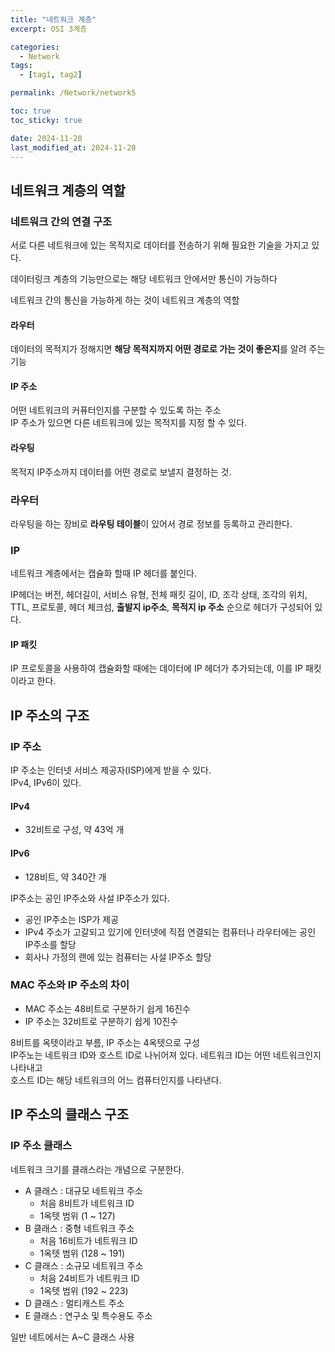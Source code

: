 ```yaml
---
title: "네트워크 계층"
excerpt: OSI 3계층

categories:
  - Network
tags:
  - [tag1, tag2]

permalink: /Network/network5

toc: true
toc_sticky: true

date: 2024-11-20
last_modified_at: 2024-11-20
---
```


## 네트워크 계층의 역할

### 네트워크 간의 연결 구조

서로 다른 네트워크에 있는 목적지로 데이터를 전송하기 위해 필요한 기술을 가지고 있다.<br/>

데이터링크 계층의 기능만으로는 해당 네트워크 안에서만 통신이 가능하다<br/>

네트워크 간의 통신을 가능하게 하는 것이 네트워크 계층의 역할
<br/>

#### 라우터
데이터의 목적지가 정해지면 **해당 목적지까지 어떤 경로로 가는 것이 좋은지**를 알려 주는 기능

#### IP 주소
어떤 네트워크의 커퓨터인지를 구분할 수 있도록 하는 주소</br>
IP 주소가 있으면 다른 네트워크에 있는 목적지를 지정 할 수 있다.

#### 라우팅
목적지 IP주소까지 데이터를 어떤 경로로 보낼지 결정하는 것.

### 라우터
라우팅을 하는 장비로 **라우팅 테이블**이 있어서 경로 정보를 등록하고 관리한다.

### IP
네트워크 계층에서는 캡슐화 할때 IP 헤더를 붙인다.<br/>

IP헤더는 버전, 헤더길이, 서비스 유형, 전체 패킷 길이, ID, 조각 상태, 조각의 위치, TTL, 프로토콜, 헤더 체크섬, **출발지 ip주소**, **목적지 ip 주소** 순으로 헤더가 구성되어 있다.

#### IP 패킷
IP 프로토콜을 사용하여 캡슐화할 때에는 데이터에 IP 헤더가 추가되는데, 이를 IP 패킷이라고 한다.

## IP 주소의 구조

### IP 주소
IP 주소는 인터넷 서비스 제공자(ISP)에게 받을 수 있다.<br/>
IPv4, IPv6이 있다.

#### IPv4
- 32비트로 구성, 약 43억 개

#### IPv6
- 128비트, 약 340간 개

IP주소는 공인 IP주소와 사설 IP주소가 있다.
- 공인 IP주소는 ISP가 제공
- IPv4 주소가 고갈되고 있기에 인터넷에 직접 연결되는 컴퓨터나 라우터에는 공인 IP주소를 할당
- 회사나 가정의 랜에 있는 컴퓨터는 사설 IP주소 할당

### MAC 주소와 IP 주소의 차이
- MAC 주소는 48비트로 구분하기 쉽게 16진수
- IP 주소는 32비트로 구분하기 쉽게 10진수

8비트를 옥텟이라고 부름, IP 주소는 4옥텟으로 구성
<br/>
IP주노는 네트워크 ID와 호스트 ID로 나뉘어져 있다.
네트워크 ID는 어떤 네트워크인지 나타내고 <br/>
호스트 ID는 해당 네트워크의 어느 컴퓨터인지를 나타낸다.

## IP 주소의 클래스 구조
### IP 주소 클래스
네트워크 크기를 클래스라는 개념으로 구분한다.

- A 클래스 : 대규모 네트워크 주소
  - 처음 8비트가 네트워크 ID
  - 1옥텟 범위 (1 ~ 127)
- B 클래스 : 중형 네트워크 주소
  - 처음 16비트가 네트워크 ID
  - 1옥텟 범위 (128 ~ 191)
- C 클래스 : 소규모 네트워크 주소
  - 처음 24비트가 네트워크 ID
  - 1옥텟 범위 (192 ~ 223)
- D 클래스 : 멀티캐스트 주소
- E 클래스 : 연구소 및 특수용도 주소

일반 네트에서는 A~C 클래스 사용
